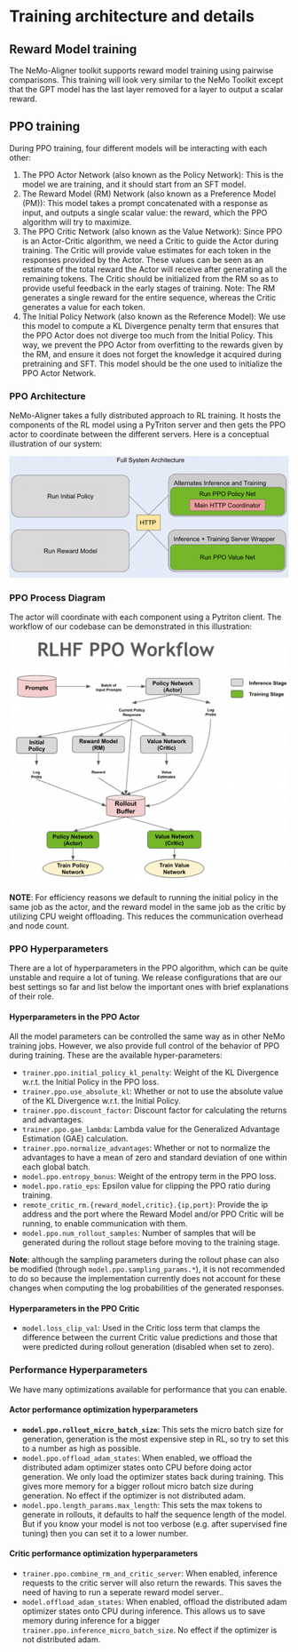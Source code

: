 # Training architecture and details

## Reward Model training
The NeMo-Aligner toolkit supports reward model training using pairwise comparisons. This training will look very similar to the NeMo Toolkit except that the GPT model has the last layer removed for a layer to output a scalar reward.

## PPO training
During PPO training, four different models will be interacting with each other:

1. The PPO Actor Network (also known as the Policy Network): This is the model we are training, and it should start from an SFT model.
2. The Reward Model (RM) Network (also known as a Preference Model (PM)): This model takes a prompt concatenated with a response as input, and outputs a single scalar value: the reward, which the PPO algorithm will try to maximize.
3. The PPO Critic Network (also known as the Value Network): Since PPO is an Actor-Critic algorithm, we need a Critic to guide the Actor during training. The Critic will provide value estimates for each token in the responses provided by the Actor. These values can be seen as an estimate of the total reward the Actor will receive after generating all the remaining tokens. The Critic should be initialized from the RM so as to provide useful feedback in the early stages of training. Note: The RM generates a single reward for the entire sequence, whereas the Critic generates a value for each token.
4. The Initial Policy Network (also known as the Reference Model): We use this model to compute a KL Divergence penalty term that ensures that the PPO Actor does not diverge too much from the Initial Policy. This way, we prevent the PPO Actor from overfitting to the rewards given by the RM, and ensure it does not forget the knowledge it acquired during pretraining and SFT. This model should be the one used to initialize the PPO Actor Network.

### PPO Architecture
NeMo-Aligner takes a fully distributed approach to RL training. It hosts the components of the RL model using a PyTriton server and then gets the PPO actor to coordinate between the different servers. Here is a conceptual illustration of our system:

![ppo_arch](./assets/ppo_arch.png)

### PPO Process Diagram
The actor will coordinate with each component using a Pytriton client. The workflow of our codebase can be demonstrated in this illustration:

![ppo-diagram](./assets/ppo_diagram.png)

**NOTE**: For efficiency reasons we default to running the initial policy in the same job as the actor, and the reward model in the same job as the critic by utilizing CPU weight offloading. This reduces the communication overhead and node count.

### PPO Hyperparameters
There are a lot of hyperparameters in the PPO algorithm, which can be quite unstable and require a lot of tuning. We release configurations that are our best settings so far and list below the important ones with brief explanations of their role.

#### Hyperparameters in the PPO Actor
All the model parameters can be controlled the same way as in other NeMo training jobs. However, we also provide full control of the behavior of PPO during training. These are the available hyper-parameters:
* `trainer.ppo.initial_policy_kl_penalty`: Weight of the KL Divergence w.r.t. the Initial Policy in the PPO loss.
* `trainer.ppo.use_absolute_kl`: Whether or not to use the absolute value of the KL Divergence w.r.t. the Initial Policy.
* `trainer.ppo.discount_factor`: Discount factor for calculating the returns and advantages.
* `trainer.ppo.gae_lambda`: Lambda value for the Generalized Advantage Estimation (GAE) calculation.
* `trainer.ppo.normalize_advantages`: Whether or not to normalize the advantages to have a mean of zero and standard deviation of one within each global batch.
* `model.ppo.entropy_bonus`: Weight of the entropy term in the PPO loss.
* `model.ppo.ratio_eps`: Epsilon value for clipping the PPO ratio during training.
* `remote_critic_rm.{reward_model,critic}.{ip,port}`: Provide the ip address and the port where the Reward Model and/or PPO Critic will be running, to enable communication with them.
* `model.ppo.num_rollout_samples`: Number of samples that will be generated during the rollout stage before moving to the training stage.

**Note**: although the sampling parameters during the rollout phase can also be modified (through `model.ppo.sampling_params.*`), it is not recommended to do so because the implementation currently does not account for these changes when computing the log probabilities of the generated responses.

#### Hyperparameters in the PPO Critic
* `model.loss_clip_val`: Used in the Critic loss term that clamps the difference between the current Critic value predictions and those that were predicted during rollout generation (disabled when set to zero).

### Performance Hyperparameters
We have many optimizations available for performance that you can enable.

#### Actor performance optimization hyperparameters
* **`model.ppo.rollout_micro_batch_size`**: This sets the micro batch size for generation, generation is the most expensive step in RL, so try to set this to a number as high as possible.
* `model.ppo.offload_adam_states`: When enabled, we offload the distributed adam optimizer states onto CPU before doing actor generation. We only load the optimizer states back during training. This gives more memory for a bigger rollout micro batch size during generation. No effect if the optimizer is not distributed adam.
* `model.ppo.length_params.max_length`: This sets the max tokens to generate in rollouts, it defaults to half the sequence length of the model. But if you know your model is not too verbose (e.g. after supervised fine tuning) then you can set it to a lower number.

#### Critic performance optimization hyperparameters
* `trainer.ppo.combine_rm_and_critic_server`: When enabled, inference requests to the critic server will also return the rewards. This saves the need of having to run a seperate reward model server..
* `model.offload_adam_states`: When enabled, offload the distributed adam optimizer states onto CPU during inference. This allows us to save memory during inference for a bigger `trainer.ppo.inference_micro_batch_size`. No effect if the optimizer is not distributed adam.
